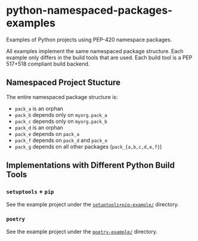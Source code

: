 # python-namespaced-packages-examples
Examples of Python projects using PEP-420 namespace packages.


All examples implement the same namespaced package structure.
Each example only differs in the build tools that are used.
Each build tool is a PEP 517+518 compliant build backend.

## Namespaced Project Stucture

The entire namespaced package structure is:

- `pack_a` is an orphan
- `pack_b` depends only on `myorg.pack_a`
- `pack_c` depends only on `myorg.pack_b`
- `pack_d` is an orphan
- `pack_e` depends on `pack_a`
- `pack_f` depends on `pack_d` and `pack_e`
- `pack_g` depends on all other packages (`pack_{a,b,c,d,e,f}`)

## Implementations with Different Python Build Tools

### `setuptools` + `pip`
See the example project under the [`setuptools+pip-example/`](./setuptools+pip-example) directory.

### `poetry`
See the example project under the [`poetry-example/`](./poetry-example) directory.
